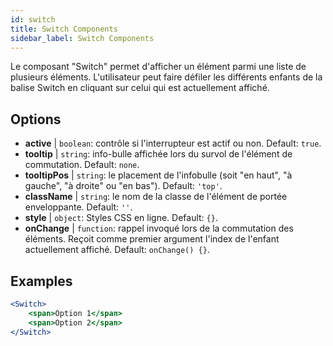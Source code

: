 ```yaml
---
id: switch
title: Switch Components
sidebar_label: Switch Components
---
```


Le composant "Switch" permet d'afficher un élément parmi une liste de plusieurs éléments. L'utilisateur peut faire défiler les différents enfants de la balise Switch en cliquant sur celui qui est actuellement affiché.

## Options

* __active__ | `boolean`: contrôle si l'interrupteur est actif ou non. Default: `true`.
* __tooltip__ | `string`: info-bulle affichée lors du survol de l'élément de commutation. Default: `none`.
* __tooltipPos__ | `string`: le placement de l'infobulle (soit "en haut", "à gauche", "à droite" ou "en bas"). Default: `'top'`.
* __className__ | `string`: le nom de la classe de l'élément de portée enveloppante. Default: `''`.
* __style__ | `object`: Styles CSS en ligne. Default: `{}`.
* __onChange__ | `function`: rappel invoqué lors de la commutation des éléments. Reçoit comme premier argument l'index de l'enfant actuellement affiché. Default: `onChange() {}`.


## Examples

```jsx live
<Switch>
    <span>Option 1</span>
    <span>Option 2</span>
</Switch>
```



